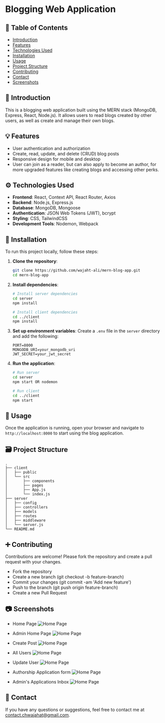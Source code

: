 # Blogging Web Application

## 📖 Table of Contents

- [Introduction](#introduction)
- [Features](#features)
- [Technologies Used](#technologies-used)
- [Installation](#installation)
- [Usage](#usage)
- [Project Structure](#project-structure)
- [Contributing](#contributing)
- [Contact](#contact)
- [Screenshots](#screenshots)

## 📃 Introduction

This is a blogging web application built using the MERN stack (MongoDB, Express, React, Node.js). It allows users to read blogs created by other users, as well as create and manage their own blogs.

## 💡 Features

- User authentication and authorization
- Create, read, update, and delete (CRUD) blog posts
- Responsive design for mobile and desktop
- User can join as a reader, but can also apply to become an author, for more upgraded features like creating blogs and accessing other perks.

## ⚙️ Technologies Used

- **Frontend**: React, Context API, React Router, Axios
- **Backend**: Node.js, Express.js
- **Database**: MongoDB, Mongoose
- **Authentication**: JSON Web Tokens (JWT), bcrypt
- **Styling**: CSS, TailwindCSS
- **Development Tools**: Nodemon, Webpack

## 📩 Installation

To run this project locally, follow these steps:

1. **Clone the repository**:
    ```bash
    git clone https://github.com/wajaht-ali/mern-blog-app.git
    cd mern-blog-app
    ```

2. **Install dependencies**:
    ```bash
    # Install server dependencies
    cd server
    npm install

    # Install client dependencies
    cd ../client
    npm install
    ```

3. **Set up environment variables**:
    Create a `.env` file in the `server` directory and add the following:
    ```env
    PORT=8000
    MONGODB_URI=your_mongodb_uri
    JWT_SECRET=your_jwt_secret
    ```

4. **Run the application**:
    ```bash
    # Run server
    cd server
    npm start OR nodemon

    # Run client
    cd ../client
    npm start
    ```

## 🔦 Usage

Once the application is running, open your browser and navigate to `http://localhost:8000` to start using the blog application.

## 🗃️ Project Structure

```plaintext
.
├── client
│   ├── public
│   └── src
│       ├── components
│       ├── pages   
│       ├── App.js
│       └── index.js
├── server
│   ├── config
│   ├── controllers
│   ├── models
│   ├── routes
│   ├── middleware
│   └── server.js
└── README.md
```

## ➕ Contributing
Contributions are welcome! Please fork the repository and create a pull request with your changes.

- Fork the repository
- Create a new branch (git checkout -b feature-branch)
- Commit your changes (git commit -am 'Add new feature')
- Push to the branch (git push origin feature-branch)
- Create a new Pull Request


## 📷 Screenshots
- Home Page
![Home Page](./client/src/assets/blog-app/home.png)

- Admin Home Page
![Home Page](./client/src/assets/blog-app/admin_all_posts.png)

- Create Post 
![Home Page](./client/src/assets/blog-app/update_post.png)

- All Users
![Home Page](./client/src/assets/blog-app/all_users.png)

- Update User
![Home Page](./client/src/assets/blog-app/update_user.png)

- Authorship Application form
![Home Page](./client/src/assets/blog-app/join_us_as_author.png)

- Admin's Applications Inbox
![Home Page](./client/src/assets/blog-app/applications_inbox.png)


## 📨 Contact
If you have any questions or suggestions, feel free to contact me at contact.chwajahat@gmail.com.
